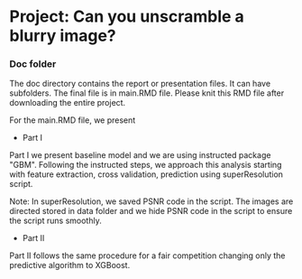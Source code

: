 # Project: Can you unscramble a blurry image? 

### Doc folder

The doc directory contains the report or presentation files. It can have subfolders. The final file is in main.RMD file. Please knit this RMD file after downloading the entire project. 

For the main.RMD file, we present 

* Part I

Part I we present baseline model and we are using instructed package "GBM". Following the instructed steps, we approach this analysis starting with feature extraction, cross validation, prediction using superResolution script. 

Note: In superResolution, we saved PSNR code in the script. The images are directed stored in data folder and we hide PSNR code in the script to ensure the script runs smoothly. 

* Part II

Part II follows the same procedure for a fair competition changing only the predictive algorithm to XGBoost. 
